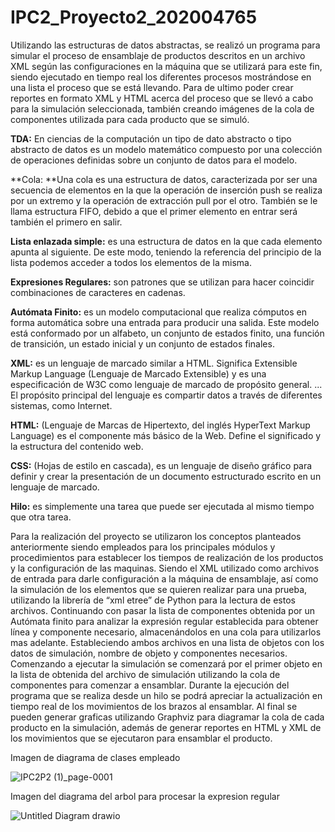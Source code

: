 # IPC2_Proyecto2_202004765
Utilizando las estructuras de datos abstractas, se realizó un programa para simular el proceso de ensamblaje de productos descritos en un archivo XML según las configuraciones en la máquina que se utilizará para este fin, siendo ejecutado en tiempo real los diferentes procesos mostrándose en una lista el proceso que se está llevando.
Para de ultimo poder crear reportes en formato XML y HTML acerca del proceso que se llevó a cabo para la simulación seleccionada, también creando imágenes de la cola de componentes utilizada para cada producto que se simuló.

**TDA:** En ciencias de la computación un tipo de dato abstracto o tipo abstracto de datos es un modelo matemático compuesto por una colección de operaciones definidas sobre un conjunto de datos para el modelo.

**Cola: **Una cola es una estructura de datos, caracterizada por ser una secuencia de elementos en la que la operación de inserción push se realiza por un extremo y la operación de extracción pull por el otro. También se le llama estructura FIFO, debido a que el primer elemento en entrar será también el primero en salir.

**Lista enlazada simple:** es una estructura de datos en la que cada elemento apunta al siguiente. De este modo, teniendo la referencia del principio de la lista podemos acceder a todos los elementos de la misma.

**Expresiones Regulares:** son patrones que se utilizan para hacer coincidir combinaciones de caracteres en cadenas.

**Autómata Finito:** es un modelo computacional que realiza cómputos en forma automática sobre una entrada para producir una salida. Este modelo está conformado por un alfabeto, un conjunto de estados finito, una función de transición, un estado inicial y un conjunto de estados finales.

**XML:** es un lenguaje de marcado similar a HTML. Significa Extensible Markup Language (Lenguaje de Marcado Extensible) y es una especificación de W3C como lenguaje de marcado de propósito general. ... El propósito principal del lenguaje es compartir datos a través de diferentes sistemas, como Internet.

**HTML:** (Lenguaje de Marcas de Hipertexto, del inglés HyperText Markup Language) es el componente más básico de la Web. Define el significado y la estructura del contenido web.

**CSS:** (Hojas de estilo en cascada), es un lenguaje de diseño gráfico para definir y crear la presentación de un documento estructurado escrito en un lenguaje de marcado.

**Hilo:** es simplemente una tarea que puede ser ejecutada al mismo tiempo que otra tarea.


Para la realización del proyecto se utilizaron los conceptos planteados anteriormente siendo empleados para los principales módulos y procedimientos para establecer los tiempos de realización de los productos y la configuración de las maquinas. Siendo el XML utilizado como archivos de entrada para darle configuración a la máquina de ensamblaje, así como la simulación de los elementos que se quieren realizar para una prueba, utilizando la librería de “xml etree” de Python para la lectura de estos archivos.
Continuando con pasar la lista de componentes obtenida por un Autómata finito para analizar la expresión regular establecida para obtener línea y componente necesario, almacenándolos en una cola para utilizarlos mas adelante. Estableciendo ambos archivos en una lista de objetos con los datos de simulación, nombre de objeto y componentes necesarios. Comenzando a ejecutar la simulación se comenzará por el primer objeto en la lista de obtenida del archivo de simulación utilizando la cola de componentes para comenzar a ensamblar.
Durante la ejecución del programa que se realiza desde un hilo se podrá apreciar la actualización en tiempo real de los movimientos de los brazos al ensamblar. Al final se pueden generar graficas utilizando Graphviz para diagramar la cola de cada producto en la simulación, además de generar reportes en HTML y XML de los movimientos que se ejecutaron para ensamblar el producto.

Imagen de diagrama de clases empleado

![IPC2P2 (1)_page-0001](https://user-images.githubusercontent.com/78063271/134774135-a77e2b27-cf06-4a75-875c-6ab6c9ca2ea7.jpg)



Imagen del diagrama del arbol para procesar la expresion regular

![Untitled Diagram drawio](https://user-images.githubusercontent.com/78063271/134774139-5142bf4e-c53e-461e-9dc3-0a1c99753ab4.png)



